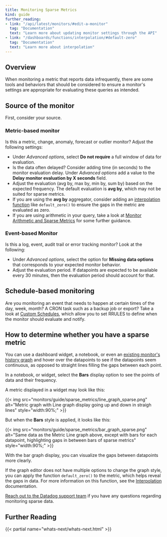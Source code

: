 ```yaml
---
title: Monitoring Sparse Metrics
kind: guide
further_reading:
- link: "/api/latest/monitors/#edit-a-monitor"
  tag: "Documentation"
  text: "Learn more about updating monitor settings through the API"
- link: "/dashboards/functions/interpolation/#default-zero"
  tag: "Documentation"
  text: "Learn more about interpolation"
---
```


## Overview

When monitoring a metric that reports data infrequently, there are some tools and behaviors that should be considered to ensure a monitor's settings are appropriate for evaluating these queries as intended. 

## Source of the monitor

First, consider your source.

### Metric-based monitor

Is this a metric, change, anomaly, forecast or outlier monitor? Adjust the following settings:

* Under *Advanced options*, select **Do not require** a full window of data for evaluation.
* Is the data often delayed? Consider adding time (in seconds) to the monitor evaluation delay. Under *Advanced options* add a value to the **Delay monitor evaluation by X seconds** field.
* Adjust the evaluation (avg by, max by, min by, sum by) based on the expected frequency. The default evaluation is **avg by**, which may not be suited for sparse metrics.
* If you are using the **avg by** aggregator, consider adding an [interpolation function][1] like `default_zero()` to ensure the gaps in the metric are evaluated as zero.
* If you are using arithmetic in your query, take a look at [Monitor Arithmetic and Sparse Metrics][2] for some further guidance.


### Event-based Monitor 

Is this a log, event, audit trail or error tracking monitor? Look at the following:

* Under *Advanced options*, select the option for **Missing data options** that corresponds to your expected monitor behavior.
* Adjust the evaluation period. If datapoints are expected to be available every 30 minutes, then the evaluation period should account for that.


## Schedule-based monitoring

Are you monitoring an event that needs to happen at certain times of the day, week, month? A CRON task such as a backup job or export? Take a look at [Custom Schedules][3], which allow you to set RRULES to define when the monitor should evaluate and notify.

## How to determine whether you have a sparse metric

You can use a dashboard widget, a notebook, or even an [existing monitor's history graph][5] and hover over the datapoints to see if the datapoints seem continuous, as opposed to straight lines filling the gaps between each point.

In a notebook, or widget, select the **Bars** display option to see the points of data and their frequency.


A metric displayed in a widget may look like this:

{{< img src="monitors/guide/sparse_metrics/line_graph_sparse.png" alt="Metric graph with Line graph display going up and down in straigh lines" style="width:90%;" >}}

But when the **Bars** style is applied, it looks like this:

{{< img src="monitors/guide/sparse_metrics/bar_graph_sparse.png" alt="Same data as the Metric Line graph above, except with bars for each datapoint, highlighting gaps in between bars of sparse metrics" style="width:90%;" >}}

With the bar graph display, you can visualize the gaps between datapoints more clearly. 

If the graph editor does not have multiple options to change the graph style, you can apply the function `default_zero()` to the metric, which helps reveal the gaps in data. For more information on this function, see the [Interpolation][6] documentation.

[Reach out to the Datadog support team][4] if you have any questions regarding monitoring sparse data.

## Further Reading

{{< partial name="whats-next/whats-next.html" >}}

[1]: /dashboards/functions/interpolation/#default-zero
[2]: /monitors/guide/monitor-arithmetic-and-sparse-metrics
[3]: /monitors/guide/custom_schedules/?tab=day
[4]: /help/
[5]: /monitors/manage/status/#investigate-a-monitor-in-a-notebook
[6]: /dashboards/functions/interpolation/#default-zero